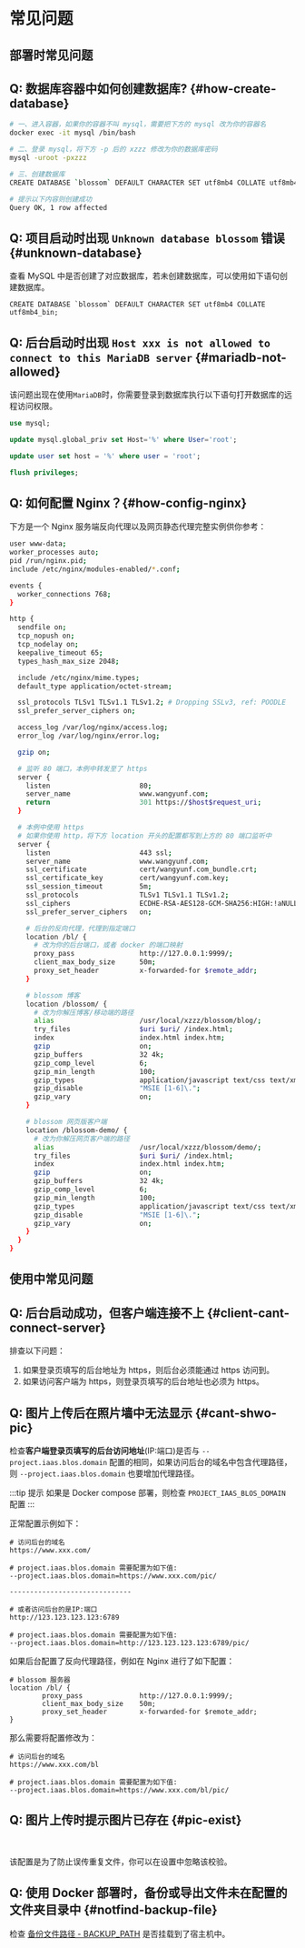 <script setup lang="ts">
import { onMounted } from 'vue'
import { info } from '../../scripts/stat-api'

onMounted(() => {
  info()
})
</script>

# 常见问题

## 部署时常见问题

## Q: 数据库容器中如何创建数据库? {#how-create-database}

```bash
# 一、进入容器，如果你的容器不叫 mysql，需要把下方的 mysql 改为你的容器名
docker exec -it mysql /bin/bash

# 二、登录 mysql，将下方 -p 后的 xzzz 修改为你的数据库密码
mysql -uroot -pxzzz

# 三、创建数据库
CREATE DATABASE `blossom` DEFAULT CHARACTER SET utf8mb4 COLLATE utf8mb4_bin;

# 提示以下内容则创建成功
Query OK, 1 row affected
```

## Q: 项目启动时出现 `Unknown database blossom` 错误 {#unknown-database}

查看 MySQL 中是否创建了对应数据库，若未创建数据库，可以使用如下语句创建数据库。

```
CREATE DATABASE `blossom` DEFAULT CHARACTER SET utf8mb4 COLLATE utf8mb4_bin;

```

## Q: 后台启动时出现 `Host xxx is not allowed to connect to this MariaDB server` {#mariadb-not-allowed}

该问题出现在使用`MariaDB`时，你需要登录到数据库执行以下语句打开数据库的远程访问权限。

```sql
use mysql;

update mysql.global_priv set Host='%' where User='root';

update user set host = '%' where user = 'root';

flush privileges;
```

## Q: 如何配置 Nginx？{#how-config-nginx}

下方是一个 Nginx 服务端反向代理以及网页静态代理完整实例供你参考：

```bash
user www-data;
worker_processes auto;
pid /run/nginx.pid;
include /etc/nginx/modules-enabled/*.conf;

events {
  worker_connections 768;
}

http {
  sendfile on;
  tcp_nopush on;
  tcp_nodelay on;
  keepalive_timeout 65;
  types_hash_max_size 2048;

  include /etc/nginx/mime.types;
  default_type application/octet-stream;

  ssl_protocols TLSv1 TLSv1.1 TLSv1.2; # Dropping SSLv3, ref: POODLE
  ssl_prefer_server_ciphers on;

  access_log /var/log/nginx/access.log;
  error_log /var/log/nginx/error.log;

  gzip on;

  # 监听 80 端口，本例中转发至了 https
  server {
    listen                      80;
    server_name                 www.wangyunf.com;
    return                      301 https://$host$request_uri;
  }

  # 本例中使用 https
  # 如果你使用 http，将下方 location 开头的配置都写到上方的 80 端口监听中
  server {
    listen                      443 ssl;
    server_name                 www.wangyunf.com;
    ssl_certificate             cert/wangyunf.com_bundle.crt;
    ssl_certificate_key         cert/wangyunf.com.key;
    ssl_session_timeout         5m;
    ssl_protocols               TLSv1 TLSv1.1 TLSv1.2;
    ssl_ciphers                 ECDHE-RSA-AES128-GCM-SHA256:HIGH:!aNULL:!MD5:!RC4:!DHE;
    ssl_prefer_server_ciphers   on;

    # 后台的反向代理，代理到指定端口
    location /bl/ {
      # 改为你的后台端口，或者 docker 的端口映射
      proxy_pass                http://127.0.0.1:9999/;
      client_max_body_size      50m;
      proxy_set_header          x-forwarded-for $remote_addr;
    }

    # blossom 博客
    location /blossom/ {
      # 改为你解压博客/移动端的路径
      alias                     /usr/local/xzzz/blossom/blog/;
      try_files                 $uri $uri/ /index.html;
      index                     index.html index.htm;
      gzip                      on;
      gzip_buffers              32 4k;
      gzip_comp_level           6;
      gzip_min_length           100;
      gzip_types                application/javascript text/css text/xml font/ttf font/otf image/svg+xml;
      gzip_disable              "MSIE [1-6]\.";
      gzip_vary                 on;
    }

    # blossom 网页版客户端
    location /blossom-demo/ {
      # 改为你解压网页客户端的路径
      alias                     /usr/local/xzzz/blossom/demo/;
      try_files                 $uri $uri/ /index.html;
      index                     index.html index.htm;
      gzip                      on;
      gzip_buffers              32 4k;
      gzip_comp_level           6;
      gzip_min_length           100;
      gzip_types                application/javascript text/css text/xml font/ttf font/otf image/svg+xml;
      gzip_disable              "MSIE [1-6]\.";
      gzip_vary                 on;
    }
  }
}
```

## 使用中常见问题

## Q: 后台启动成功，但客户端连接不上 {#client-cant-connect-server}

排查以下问题：

1. 如果登录页填写的后台地址为 https，则后台必须能通过 https 访问到。
2. 如果访问客户端为 https，则登录页填写的后台地址也必须为 https。

## Q: 图片上传后在照片墙中无法显示 {#cant-shwo-pic}

检查**客户端登录页填写的后台访问地址**(IP:端口)是否与 `--project.iaas.blos.domain` 配置的相同，如果访问后台的域名中包含代理路径，则 `--project.iaas.blos.domain` 也要增加代理路径。

:::tip 提示
如果是 Docker compose 部署，则检查 `PROJECT_IAAS_BLOS_DOMAIN` 配置
:::

正常配置示例如下：

```shell
# 访问后台的域名
https://www.xxx.com/

# project.iaas.blos.domain 需要配置为如下值:
--project.iaas.blos.domain=https://www.xxx.com/pic/

------------------------------

# 或者访问后台的是IP:端口
http://123.123.123.123:6789

# project.iaas.blos.domain 需要配置为如下值:
--project.iaas.blos.domain=http://123.123.123.123:6789/pic/
```

如果后台配置了反向代理路径，例如在 Nginx 进行了如下配置：

```shell
# blossom 服务器
location /bl/ {
        proxy_pass              http://127.0.0.1:9999/;
        client_max_body_size    50m;
        proxy_set_header        x-forwarded-for $remote_addr;
}
```

那么需要将配置修改为：

```shell
# 访问后台的域名
https://www.xxx.com/bl

# project.iaas.blos.domain 需要配置为如下值:
--project.iaas.blos.domain=https://www.xxx.com/bl/pic/
```

## Q: 图片上传时提示图片已存在 {#pic-exist}

<br/>
<bl-img src="../../imgs/pic/upload_error.png" width="300px"/>

该配置是为了防止误传重复文件，你可以在设置中忽略该校验。

<bl-img src="../../imgs/pic/pic_repeat_upload.png" width="700px"/>

## Q: 使用 Docker 部署时，备份或导出文件未在配置的文件夹目录中 {#notfind-backup-file}

检查 [备份文件路径 - BACKUP_PATH](./backend-props#sys-params) 是否挂载到了宿主机中。
